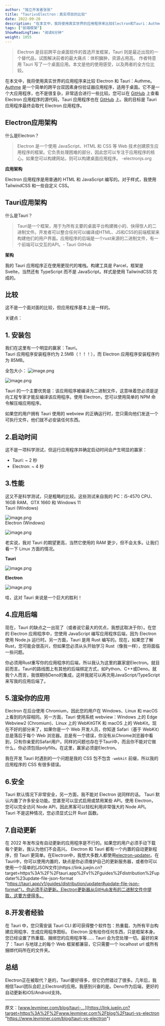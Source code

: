 ```yaml
---
author: "独立开发者张张"
title: "TaurivsElectron：真实项目的比较"
date: 2022-09-20
description: "在本文中，我将使用真实世界的应用程序来比较Electron和Tauri：Authme。Authme是一个简单的跨平台双因素身份验证器应用程序，适用于桌面。它不是一个大应用程序，也不是很复杂，"
tags: ["前端框架"]
ShowReadingTime: "阅读6分钟"
weight: 1055
---
```

> Electron 是目前跨平台桌面软件的首选开发框架，Tauri 则是最近出现的一个替代品，试图解决前者的最大痛点：体积臃肿，资源占用高。 作者特意用 Tauri 写了一个桌面应用。本文是他的使用感受，以及两者的全方位比较。

在本文中，我将使用真实世界的应用程序来比较 Electron 和 Tauri：Authme。 [Authme](https://link.juejin.cn?target=https%3A%2F%2Fauthme.levminer.com%2F "https://authme.levminer.com/") 是一个简单的跨平台双因素身份验证器应用程序，适用于桌面。它不是一个大应用程序，也不是很复杂，非常适合进行一些比较。您可以在 [GitHub](https://link.juejin.cn?target=https%3A%2F%2Fgithub.com%2FLevminer%2Fauthme "https://github.com/Levminer/authme") 上查看 Electron 应用程序的源代码，Tauri 应用程序也在 [GitHub](https://link.juejin.cn?target=https%3A%2F%2Fgithub.com%2FLevminer%2Fauthme-v4 "https://github.com/Levminer/authme-v4") 上。我的目标是 Tauri 应用程序最终会取代 Electron 应用程序。

Electron应用架构
------------

什么是Electron？

> Electron 是一个使用 JavaScript、HTML 和 CSS 等 Web 技术创建原生应用程序的框架。它负责处理困难的部分，因此您可以专注于应用程序的核心。如果您可以构建网站，则可以构建桌面应用程序。 -electronjs.org

**应用架构**

Electron 应用程序是用普通的 HTML 和 JavaScript 编写的。对于样式，我使用 TailwindCSS 和一些自定义 CSS。

Tauri应用架构
---------

什么是Tauri？

> Tauri是一个框架，用于为所有主要的桌面平台构建微小的、快得惊人的二进制文件。开发者可以整合任何可以编译成HTML、JS和CSS的前端框架来构建他们的用户界面。应用程序的后端是一个rust来源的二进制文件，有一个前端可以交互的API。- Tauri GitHub

**架构**

我的 Tauri 应用程序正在使用更现代的堆栈。构建工具是 Parcel，框架是 Svelte，当然还有 TypeScript 而不是 JavaScript。样式是使用 TailwindCSS 完成的。

比较
--

这不是一个面对面的比较，但应用程序基本上是一样的。

关键点：

1\. 安装包
-------

我们在这里有一个明显的赢家：Tauri。  
Tauri 应用程序安装程序约为 2.5MB（！！！），而 Electron 应用程序安装程序约为 85MB。

全包大小： ![image.png](https://p3-juejin.byteimg.com/tos-cn-i-k3u1fbpfcp/156bf530948b4b338b1d3ae2832cf701~tplv-k3u1fbpfcp-zoom-in-crop-mark:1512:0:0:0.awebp)

![image.png](https://p3-juejin.byteimg.com/tos-cn-i-k3u1fbpfcp/2d0e77adcdf543e5ac037aaf4c9c9102~tplv-k3u1fbpfcp-zoom-in-crop-mark:1512:0:0:0.awebp)

Tauri 的一个主要优势是：该应用程序被编译为二进制文件，这意味着您必须是逆向工程专家才能反编译该应用程序。使用 Electron，您可以使用简单的 NPM 命令解压缩应用程序。

如果您的用户拥有 Tauri 使用的 webview 的正确运行时，您只需向他们发送一个可执行文件，他们就不必安装任何东西。

2.启动时间
------

这不是一项科学测试，但运行应用程序并确定启动时间会产生明显的赢家：

*   Tauri: ~ 2 秒
*   Electron: ~ 4 秒

3.性能
----

这又不是科学测试，只是粗略的比较。这些测试来自我的 PC：i5-4570 CPU、16GB RAM、GTX 1660 和 Windows 11  
Tauri (Windows)

![image.png](https://p3-juejin.byteimg.com/tos-cn-i-k3u1fbpfcp/9d39300076d04835b26af25ad365dbf3~tplv-k3u1fbpfcp-zoom-in-crop-mark:1512:0:0:0.awebp)  
Electron (Windows)

![image.png](https://p3-juejin.byteimg.com/tos-cn-i-k3u1fbpfcp/844e0d8415e84794af3e69cb970cac5a~tplv-k3u1fbpfcp-zoom-in-crop-mark:1512:0:0:0.awebp)

老实说，我对 Tauri 的期望更高，当然它使用的 RAM 更少，但不会太多。让我们看一下 Linux 方面的情况。

**Tauri**

![image.png](https://p3-juejin.byteimg.com/tos-cn-i-k3u1fbpfcp/c19fa74cc2af4a43a82281ad811e7ac0~tplv-k3u1fbpfcp-zoom-in-crop-mark:1512:0:0:0.awebp)

**Electron**

![image.png](https://p3-juejin.byteimg.com/tos-cn-i-k3u1fbpfcp/0a7948b74fab4f11a1ffdc913c2681b3~tplv-k3u1fbpfcp-zoom-in-crop-mark:1512:0:0:0.awebp)

哇，这对 Tauri 来说是一个巨大的胜利！

4.应用后端
------

现在，Tauri 的缺点之一出现了（或者说它最大的优点，我想这取决于你）。在您的 Electron 应用程序中，您使用 JavaScript 编写应用程序后端，因为 Electron 使用 Node.js 运行时。另一方面，Tauri 是用 Rust 编写的。现在，如果您了解 Rust，您可能会很高兴，但如果您必须从头开始学习 Rust（像我一样），您将面临一些问题。

你必须用Rust重写你的应用程序的后端，所以我认为这里的赢家是Electron。就目前而言。Tauri的路线图上有其他的后端绑定方式，如Python、C++或Deno。就我个人而言，我很期待Deno的集成，这样我就可以再次用JavaScript/TypeScript来写我的应用后端了。

5.渲染你的应用
--------

Electron 在后台使用 Chromium，因此您的用户在 Windows、Linux 和 macOS 上看到的内容相同。另一方面，Tauri 使用系统 webview：Windows 上的 Edge Webview2 (Chromium)、Linux 上的 WebKitGTK 和 macOS 上的 WebKit。现在不好的部分来了，如果你是一个 Web 开发人员，你知道 Safari（基于 WebKit）总是落后于每个 Web 浏览器。总是有一个错误，你没有从Chrome浏览器中看到，只有你亲爱的Safari用户。同样的问题也存在于Tauri中，而且你不能对它做什么，你必须包括polyfills。在这里，赢家必须是Electron。

我在开发 Tauri 时遇到的一个问题是我的 CSS 包不包含 `-webkit` 前缀，所以我的应用程序的 CSS 有很多错误。

6.安全
----

Tauri 默认情况下非常安全，另一方面，我不能对 Electron 说同样的话。 Tauri 默认内置了许多安全功能。您甚至可以显式启用或禁用某些 API。使用 Electron，您可以完全访问 Node API，因此黑客可以轻松利用非常强大的 Node API。 Tauri 不是这种情况，您必须显式公开 Rust 函数。

7.自动更新
------

在 2022 年发布没有自动更新的应用程序是不行的。如果您的用户必须手动下载每个更新，我认为他们不会高兴。 Electron 和 Tauri 都有一个内置的自动更新程序，但 Tauri 更简单。在Electron中，我想大多数人都使用[electron-updater](https://link.juejin.cn?target=https%3A%2F%2Fwww.npmjs.com%2Fpackage%2Felectron-updater "https://www.npmjs.com/package/electron-updater")。在Tauri中，你可以使用内置的，缺点是你必须维护自己的更新服务器，或者你可以使用一个简单的[JSON文件](https://link.juejin.cn?target=https%3A%2F%2Ftauri.app%2Fv1%2Fguides%2Fdistribution%2Fupdater%23update-file-json-format "https://tauri.app/v1/guides/distribution/updater#update-file-json-format")，你必须手动更新。Electron更新器从GitHub发布的二进制文件中提取，这要方便得多。

8.开发者经验
-------

在 Tauri 中，您只需安装 Tauri CLI 即可获得整个软件包：热重载、为所有平台构建应用程序、生成应用程序图标。 Electron 没有给你任何东西，只是框架本身。您已经设置了热重载、捆绑您的应用程序等...... Tauri 会为您处理一切。最好的来了：Tauri 与地球上的每个 Web 框架都兼容，它只需要一个 localhost url 或所有捆绑代码所在的文件夹。

总结
--

Electron正在被取代？是的，Tauri要好得多，但它仍然错过了很多。几年后，我相信Tauri团队会赶上Electron的应用。我感到兴奋的是。Deno作为后端，更好的自动更新和iOS/Android支持。

* * *

原文：[www.levminer.com/blog/tauri-…](https://link.juejin.cn?target=https%3A%2F%2Fwww.levminer.com%2Fblog%2Ftauri-vs-electron "https://www.levminer.com/blog/tauri-vs-electron")